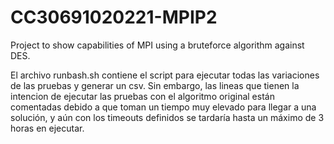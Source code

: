 # CC30691020221-MPIP2
Project to show capabilities of MPI using a bruteforce algorithm against DES.

El archivo runbash.sh contiene el script para ejecutar todas las variaciones de las pruebas y generar un csv. Sin embargo, las lineas que tienen la intencion de ejecutar las pruebas con el algoritmo original están comentadas debido a que toman un tiempo muy elevado para llegar a una solución, y aún con los timeouts definidos se tardaría hasta un máximo de 3 horas en ejecutar.
